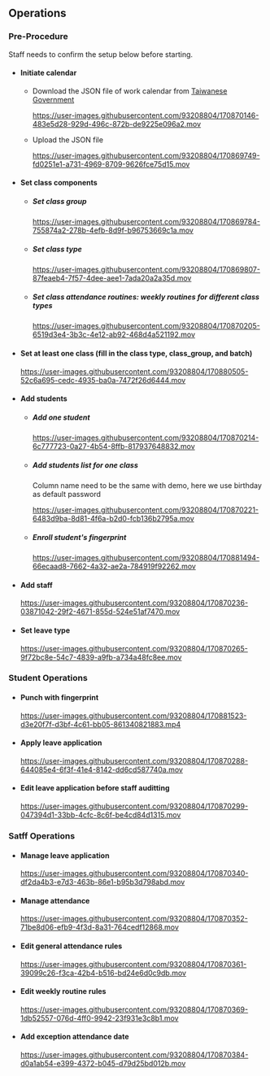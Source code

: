 ## Operations 
### Pre-Procedure
Staff needs to confirm the setup below before starting.
*  <h4 id="initiate_calendar">Initiate calendar</h4>  

   * Download the JSON file of work calendar from <a href="https://data.gov.tw/dataset/14718">Taiwanese Government</a>
     
     https://user-images.githubusercontent.com/93208804/170870146-483e5d28-929d-496c-872b-de9225e096a2.mov

   * Upload the JSON file

     https://user-images.githubusercontent.com/93208804/170869749-fd0251e1-a731-4969-8709-9626fce75d15.mov

*  <h4 id="set_class_components">Set class components</h4> 

   * <h5 id="set_class_group">Set class group</h5> 

     https://user-images.githubusercontent.com/93208804/170869784-755874a2-278b-4efb-8d9f-b96753669c1a.mov

   * <h5 id="set_class_type">Set class type </h5> 
   
     https://user-images.githubusercontent.com/93208804/170869807-87feaeb4-7f57-4dee-aee1-7ada20a2a35d.mov

   * <h5 id="set_class_routine">Set class attendance routines: weekly routines for different class types</h5> 

     https://user-images.githubusercontent.com/93208804/170870205-6519d3e4-3b3c-4e12-ab92-468d4a521192.mov

* <h4 id="set_class">Set at least one class (fill in the class type, class_group, and batch)</h4> 

  https://user-images.githubusercontent.com/93208804/170880505-52c6a695-cedc-4935-ba0a-7472f26d6444.mov

* <h4 id="add_students">Add students</h4> 

  * <h5 id="add_one_student">Add one student</h5>
    
    https://user-images.githubusercontent.com/93208804/170870214-6c777723-0a27-4b54-8ffb-817937648832.mov

  * <h5 id="add_students_list">Add students list for one class</h5>
  
    Column name need to be the same with demo, here we use birthday as default password
  
    https://user-images.githubusercontent.com/93208804/170870221-6483d9ba-8d81-4f6a-b2d0-fcb136b2795a.mov

  *  <h5 id="enroll_fingerprint">Enroll student's fingerprint</h5>
    
     https://user-images.githubusercontent.com/93208804/170881494-66ecaad8-7662-4a32-ae2a-784919f92262.mov

* <h4 id="add_staff">Add staff</h4> 

  https://user-images.githubusercontent.com/93208804/170870236-03871042-29f2-4671-855d-524e51af7470.mov

* <h4 id="set_leave_type">Set leave type</h4> 

  https://user-images.githubusercontent.com/93208804/170870265-9f72bc8e-54c7-4839-a9fb-a734a48fc8ee.mov

### Student Operations
* <h4 id="punch_with_fingerprint">Punch with fingerprint</h4>      

  https://user-images.githubusercontent.com/93208804/170881523-d3e20f7f-d3bf-4c61-bb05-861340821883.mp4

* <h4 id="apply_leave_application">Apply leave application</h4> 

  https://user-images.githubusercontent.com/93208804/170870288-644085e4-6f3f-41e4-8142-dd6cd587740a.mov

* <h4 id="edit_leave_application">Edit leave application before staff auditting</h4> 

  https://user-images.githubusercontent.com/93208804/170870299-047394d1-33bb-4cfc-8c6f-be4cd84d1315.mov

### Satff Operations
* <h4 id="manage_leave_application">Manage leave application</h4> 

  https://user-images.githubusercontent.com/93208804/170870340-df2da4b3-e7d3-463b-86e1-b95b3d798abd.mov

* <h4 id="manage_attendance">Manage attendance</h4> 
  
  https://user-images.githubusercontent.com/93208804/170870352-71be8d06-efb9-4f3d-8a31-764cedf12868.mov

* <h4 id="edit_general_rules">Edit general attendance rules</h4> 
  
  https://user-images.githubusercontent.com/93208804/170870361-39099c26-f3ca-42b4-b516-bd24e6d0c9db.mov

* <h4 id="edit_routine_rules">Edit weekly routine rules</h4> 
  
  https://user-images.githubusercontent.com/93208804/170870369-1db52557-076d-4ff0-9942-23f931e3c8b1.mov

* <h4 id="add_exception_date">Add exception attendance date</h4> 
  
  https://user-images.githubusercontent.com/93208804/170870384-d0a1ab54-e399-4372-b045-d79d25bd012b.mov

